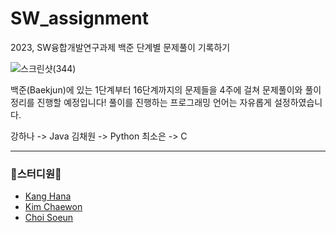 # SW_assignment
2023, SW융합개발연구과제 백준 단계별 문제풀이 기록하기

![스크린샷(344)](https://github.com/kanghana1/SW_assignment/assets/107329874/7b280d24-5d38-4ed6-8c1f-80c3c1f72ee0)

백준(Baekjun)에 있는 1단계부터 16단계까지의 문제들을 4주에 걸쳐 문제풀이와 풀이정리를 진행할 예정입니다!
풀이를 진행하는 프로그래밍 언어는 자유롭게 설정하였습니다.

강하나 -> Java
김채원 -> Python
최소은 -> C

<hr> 

<h3>🌟스터디원🌟</h3>

* [Kang Hana](https://github.com/kanghana1)
* [Kim Chaewon](https://github.com/rud15dns)
* [Choi Soeun](https://github.com/eun0505)
